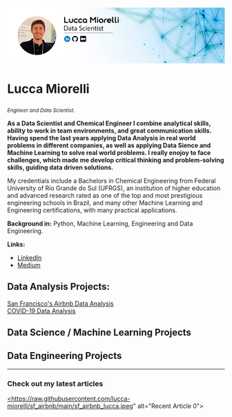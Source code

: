 <p align="center">
  <img src="lucca_github.png" >
</p>

# Lucca Miorelli
<sub>*Engineer and Data Scientist*.</sub>

**As a Data Scientist and Chemical Engineer I combine analytical skills, ability to work in team environments, and great communication skills. Having spend the last years applying Data Analysis in real world problems in different companies, as well as applying Data Sience and Machine Learning to solve real world problems. I really enojoy to face challenges, which made me develop critical thinking and problem-solving skills, guiding data driven solutions.**

My credentials include a Bachelors in Chemical Engineering from Federal University of Rio Grande do Sul (UFRGS), an institution of higher education and advanced research rated as one of the top and most prestigious engineering schools in Brazil, and many other Machine Learning and Engineering certifications, with many practical applications.

**Background in:** Python, Machine Learning, Engineering and Data Engineering.

**Links:**
* [LinkedIn](https://www.linkedin.com/in/lucca-miorelli/)
* [Medium](https://medium.com/@lucca.miorelli)


## Data Analysis Projects:
[San Francisco's Airbnb Data Analysis](https://github.com/lucca-miorelli/sf_airbnb)<br/>
[COVID-19 Data Analysis](https://github.com/lucca-miorelli/covid_analysis)

## Data Science / Machine Learning Projects

## Data Engineering Projects

---
### Check out my latest articles
<a target="_blank" href="https://medium.com/@lucca.miorelli/an%C3%A1lise-explorat%C3%B3ria-de-dados-do-airbnb-san-francisco-7ef30fb906cf"><https://raw.githubusercontent.com/lucca-miorelli/sf_airbnb/main/sf_airbnb_lucca.jpeg" alt="Recent Article 0"> 
